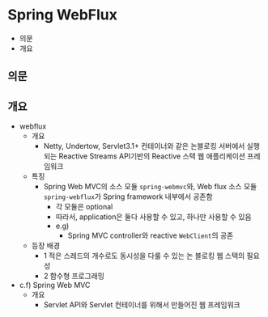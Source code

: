 # Spring WebFlux

- 의문
- 개요

## 의문

## 개요

- webflux
  - 개요
    - Netty, Undertow, Servlet3.1+ 컨테이너와 같은 논블로킹 서버에서 실행되는 Reactive Streams API기반의 Reactive 스택 웹 애플리케이션 프레임워크
  - 특징
    - Spring Web MVC의 소스 모듈 `spring-webmvc`와, Web flux 소스 모듈 `spring-webflux`가 Spring framework 내부에서 공존함
      - 각 모듈은 optional
      - 따라서, application은 둘다 사용할 수 있고, 하나만 사용할 수 있음
      - e.g)
        - Spring MVC controller와 reactive `WebClient`의 공존
  - 등장 배경
    - 1 적은 스레드의 개수로도 동시성을 다룰 수 있는 논 블로킹 웹 스택의 필요성
    - 2 함수형 프로그래밍
- c.f) Spring Web MVC
  - 개요
    - Servlet API와 Servlet 컨테이너를 위해서 만들어진 웹 프레임워크
